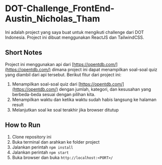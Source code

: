 # DOT-Challenge_FrontEnd-Austin_Nicholas_Tham

Ini adalah project yang saya buat untuk mengikuti challenge dari DOT Indonesia. Project ini dibuat menggunakan ReactJS dan TailwindCSS.

## Short Notes

Project ini menggunakan api dari [https://opentdb.com/](https://opentdb.com/) dimana project ini dapat menampilkan soal-soal quiz yang diambil dari api tersebut. Berikut fitur dari project ini:

1. Menampilkan soal-soal quiz dari [https://opentdb.com/](https://opentdb.com/) dengan jumlah, kategori, dan kesusahan yang berbeda-beda sesuai dengan pilihan kita.
2. Menampilkan waktu dan ketika waktu sudah habis langsung ke halaman result
3. Melanjutkan soal ke soal terakhir jika browser ditutup

## How to Run

1. Clone repository ini
2. Buka terminal dan arahkan ke folder project
3. Jalankan perintah `npm install`
4. Jalankan perintah `npm start`
5. Buka browser dan buka `http://localhost:<PORT>/`
